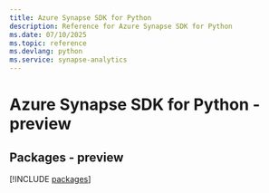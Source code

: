 ```yaml
---
title: Azure Synapse SDK for Python
description: Reference for Azure Synapse SDK for Python
ms.date: 07/10/2025
ms.topic: reference
ms.devlang: python
ms.service: synapse-analytics
---
```

# Azure Synapse SDK for Python - preview
## Packages - preview
[!INCLUDE [packages](synapse-index.md)]